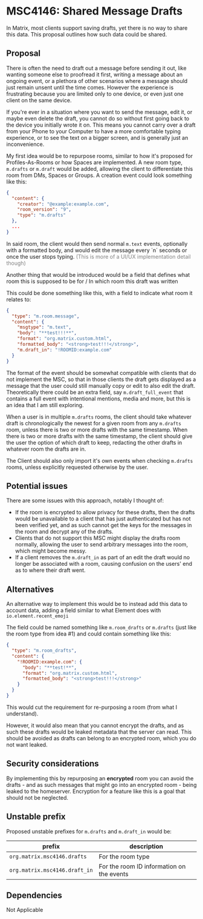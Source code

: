 # MSC4146: Shared Message Drafts

In Matrix, most clients support saving drafts, yet there is no way to share this
data. This proposal outlines how such data could be shared.

## Proposal

There is often the need to draft out a message before sending it out, like
wanting someone else to proofread it first, writing a message about an ongoing
event, or a plethora of other scenarios where a message should just remain
unsent until the time comes. However the experience is frustrating because you
are limited only to one device, or even just one client on the same device.

If you're ever in a situation where you want to send the message, edit it, or
maybe even delete the draft, you cannot do so without first going back to the
device you initially wrote it on. This means you cannot carry over a draft from
your Phone to your Computer to have a more comfortable typing experience, or to
see the text on a bigger screen, and is generally just an inconvenience.

My first idea would be to repurpose rooms, similar to how it's proposed for
Profiles-As-Rooms or how Spaces are implemented. A new room type, `m.drafts` or
`m.draft` would be added, allowing the client to differentiate this room from
DMs, Spaces or Groups. A creation event could look something like this:

```json
{
  "content": {
    "creator": "@example:example.com",
    "room_version": "9",
    "type": "m.drafts"
  },
  ...
}
```

In said room, the client would then send normal `m.text` events, optionally with
a formatted body, and would edit the message every ´n´ seconds or once the user
stops typing. <span style="color: grey">(This is more of a UI/UX implementation
detail though)</span>

Another thing that would be introduced would be a field that defines what room
this is supposed to be for / In which room this draft was written

This could be done something like this, with a field to indicate what room it
relates to:

```json
{
  "type": "m.room.message",
  "content": {
    "msgtype": "m.text",
    "body": "**test!!!**",
    "format": "org.matrix.custom.html",
    "formatted_body": "<strong>test!!!</strong>",
    "m.draft_in": "!ROOMID:example.com"
  }
}
```

The format of the event should be somewhat compatible with clients that do not
implement the MSC, so that in those clients the draft gets displayed as a
message that the user could still manually copy or edit to also edit the draft.
Theoretically there could be an extra field, say `m.draft_full_event` that
contains a full event with intentional mentions, media and more, but this is an
idea that I am still exploring.

When a user is in multiple `m.drafts` rooms, the client should take whatever
draft is chronologically the newest for a given room from any `m.drafts` room,
unless there is two or more drafts with the same timestamp. When there is two or
more drafts with the same timestamp, the client should give the user the option
of which draft to keep, redacting the other drafts in whatever room the drafts
are in.

The Client should also only import it's own events when checking `m.drafts`
rooms, unless explicitly requested otherwise by the user.

## Potential issues

There are some issues with this approach, notably I thought of:

- If the room is encrypted to allow privacy for these drafts, then the drafts
would be unavailable to a client that has just authenticated but has not been
verified yet, and as such cannot get the keys for the messages in the room and
decrypt any of the drafts.
- Clients that do not support this MSC might display
the drafts room normally, allowing the user to send arbitrary messages into the
room, which might become messy.
- If a client removes the `m.draft_in` as part
of an edit the draft would no longer be associated with a room, causing
confusion on the users' end as to where their draft went.

## Alternatives

An alternative way to implement this would be to instead add this data to
account data, adding a field similar to what Element does with
`io.element.recent_emoji`

The field could be named something like `m.room_drafts` or `m.drafts` (just like
the room type from idea #1) and could contain something like this:

```json
{
  "type": "m.room_drafts",
  "content": {
    "!ROOMID:example.com": {
      "body": "**test!**",
      "format": "org.matrix.custom.html",
      "formatted_body": "<strong>test!!!</strong>"
    }
  }
}
```

This would cut the requirement for re-purposing a room (from what I understand).

However, it would also mean that you cannot encrypt the drafts, and as such
these drafts would be leaked metadata that the server can read. This should be
avoided as drafts can belong to an encrypted room, which you do not want leaked.

## Security considerations

By implementing this by repurposing an **encrypted** room you can avoid the
drafts - and as such messages that might go into an encrypted room - being
leaked to the homeserver. Encryption for a feature like this is a goal that
should not be neglected.

## Unstable prefix

Proposed unstable prefixes for `m.drafts` and `m.draft_in` would be:

| prefix                        | description                       |
|-------------------------------|-----------------------------------|
| `org.matrix.msc4146.drafts`   | For the room type                 |
| `org.matrix.msc4146.draft_in` | For the room ID information on the events |

## Dependencies

Not Applicable
